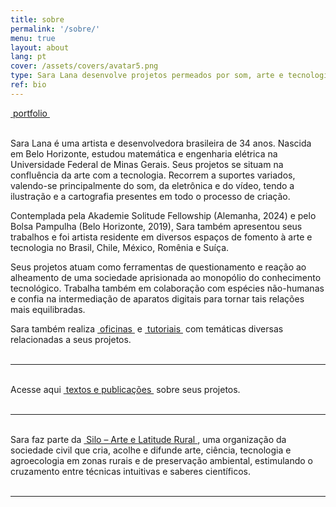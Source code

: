 ```yaml
---
title: sobre
permalink: '/sobre/'
menu: true
layout: about
lang: pt
cover: /assets/covers/avatar5.png
type: Sara Lana desenvolve projetos permeados por som, arte e tecnologia.
ref: bio
---
```


<div class="selection">
<a href="../assets/docs/Sara_Lana_Portfolio_2022.pdf" target="_blank">&nbsp;portfolio&nbsp;</a>
</div>

<br>

Sara Lana é uma artista e desenvolvedora brasileira de 34 anos. Nascida em Belo Horizonte, estudou matemática e engenharia elétrica na Universidade Federal de Minas Gerais. Seus projetos se situam na confluência da arte com a tecnologia. Recorrem a suportes variados, valendo-se principalmente do som, da eletrônica e do vídeo, tendo a ilustração e a cartografia presentes em todo o processo de criação.

Contemplada pela Akademie Solitude Fellowship (Alemanha, 2024) e pelo Bolsa Pampulha (Belo Horizonte, 2019), Sara também apresentou seus trabalhos e foi artista residente em diversos espaços de fomento à arte e tecnologia no Brasil, Chile, México, Romênia e Suíça.

Seus projetos atuam como ferramentas de questionamento e reação ao alheamento de uma sociedade aprisionada ao monopólio do conhecimento tecnológico. Trabalha também em colaboração com espécies não-humanas e confia na intermediação de aparatos digitais para tornar tais relações mais equilibradas.


<div class="selection">
Sara também realiza <a href="../workshops" target="_blank">&nbsp;oficinas&nbsp;</a> e <a href="../tutoriais" target="_blank">&nbsp;tutoriais&nbsp;</a> com temáticas diversas relacionadas a seus projetos.
</div>

<br>

---

<br>
<div class="selection">
Acesse aqui <a href="../textos" target="_blank">&nbsp;textos e publicações&nbsp;</a> sobre seus projetos.
</div>

<br>

---

<br>
<div class="selection">
Sara faz parte da <a href="https://silo.org.br/" target="_blank">&nbsp;Silo – Arte e Latitude Rural&nbsp;</a>, uma organização da sociedade civil que cria, acolhe e difunde arte, ciência, tecnologia e agroecologia em zonas rurais e de preservação ambiental, estimulando o cruzamento entre técnicas intuitivas e saberes científicos.
</div>

<br>

---
